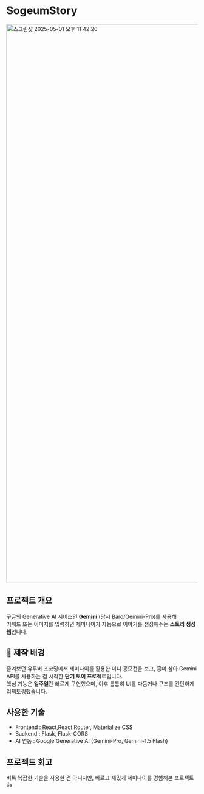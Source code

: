 # SogeumStory
<img width="1470" alt="스크린샷 2025-05-01 오후 11 42 20" src="https://github.com/user-attachments/assets/09663765-4ed1-479c-a71a-2b895ed40dab" />

## 프로젝트 개요
구글의 Generative AI 서비스인 **Gemini** (당시 Bard/Gemini-Pro)를 사용해 <br>
키워드 또는 이미지를 입력하면 제미나이가 자동으로 이야기를 생성해주는 **스토리 생성 웹**입니다.

## 🧠 제작 배경
즐겨보던 유투버 조코딩에서 제미나이를 활용한 미니 공모전을 보고,
흥미 삼아 Gemini API를 사용하는 겸 시작한 **단기 토이 프로젝트**입니다. <br>
핵심 기능은 **일주일**간 빠르게 구현했으며, 이후 틈틈히 UI를 다듬거나 구조를 간단하게 리팩토링했습니다.

## 사용한 기술
- Frontend : React,React Router, Materialize CSS
- Backend : Flask, Flask-CORS
- AI 연동 : Google Generative AI (Gemini-Pro, Gemini-1.5 Flash)


## 프로젝트 회고
비록 복잡한 기술을 사용한 건 아니지만, 빠르고 재밌게 제미나이를 경험해본 프로젝트 👍
